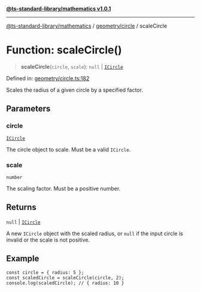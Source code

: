 [**@ts-standard-library/mathematics v1.0.1**](../../../README.md)

***

[@ts-standard-library/mathematics](../../../README.md) / [geometry/circle](../README.md) / scaleCircle

# Function: scaleCircle()

> **scaleCircle**(`circle`, `scale`): `null` \| [`ICircle`](../interfaces/ICircle.md)

Defined in: [geometry/circle.ts:182](https://github.com/gabaudette/ts-stdlib/blob/7333da76bc775fbabd0907ad8519b912cfc2fe26/packages/mathematics/src/geometry/circle.ts#L182)

Scales the radius of a given circle by a specified factor.

## Parameters

### circle

[`ICircle`](../interfaces/ICircle.md)

The circle object to scale. Must be a valid `ICircle`.

### scale

`number`

The scaling factor. Must be a positive number.

## Returns

`null` \| [`ICircle`](../interfaces/ICircle.md)

A new `ICircle` object with the scaled radius, or `null` if the input circle is invalid or the scale is not positive.

## Example

```
const circle = { radius: 5 };
const scaledCircle = scaleCircle(circle, 2);
console.log(scaledCircle); // { radius: 10 }
```
